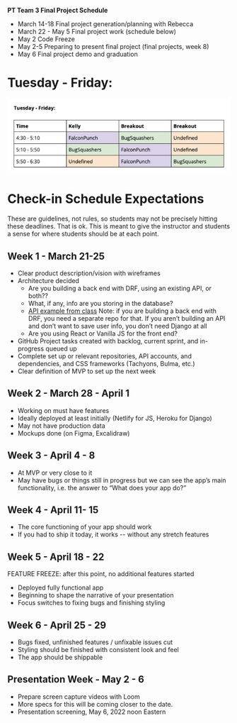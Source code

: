 **PT Team 3 Final Project Schedule**

- March 14-18 Final project generation/planning with Rebecca 
- March 22 - May 5 Final project work (schedule below)
- May 2 Code Freeze
- May 2-5 Preparing to present final project (final projects, week 8)
- May 6  Final project demo and graduation

# Tuesday - Friday:

![schedule](assets/img/final-project-schedule.png)


# Check-in Schedule Expectations
These are guidelines, not rules, so students may not be precisely hitting these deadlines. That is ok. This is meant to give the instructor and students a sense for where students should be at each point.

## Week 1 - March 21-25
- Clear product description/vision with wireframes
- Architecture decided 
    - Are you building a back end with DRF, using an existing API, or both??
    - What, if any, info are you storing in the database?
    - [API example from class](https://github.com/rlconley/final-project-api-recipeez)
Note: if you are building a back end with DRF, you need a separate repo for that. If you aren’t building an API and don’t want to save user info, you don’t need Django at all
    - Are you using React or Vanilla JS for the front end?
- GitHub Project tasks created with backlog, current sprint, and in-progress queued up
- Complete set up or relevant repositories, API accounts, and dependencies, and CSS frameworks (Tachyons, Bulma, etc.)
- Clear definition of MVP to set up the next week

## Week 2 - March 28 - April 1
- Working on must have features
- Ideally deployed at least initially (Netlify for JS, Heroku for Django)
- May not have production data
- Mockups done (on Figma, Excalidraw)

## Week 3 - April 4 - 8
-  At MVP or very close to it
- May have bugs or things still in progress but we can see the app’s main functionality, i.e. the answer to “What does your app do?”

## Week 4 - April 11- 15
- The core functioning of your app should work
- If you had to ship it today, it works -- without any stretch features

## Week 5 - April 18 - 22
FEATURE FREEZE: after this point, no additional features started
- Deployed fully functional app
- Beginning to shape the narrative of your presentation
- Focus switches to fixing bugs and finishing styling

## Week 6 - April 25 - 29
- Bugs fixed, unfinished features / unfixable issues cut
- Styling should be finished with consistent look and feel
- The app should be shippable

## Presentation Week - May 2 - 6
- Prepare screen capture videos with Loom
- More specs for this will be coming closer to the date.
- Presentation screening, May 6, 2022 noon Eastern








